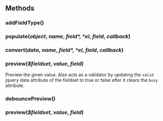 
## Methods
### addFieldType()

### populate(*object*, *name*, *$field*, *$el*, *field*, *callback*)

### convert(*data*, *name*, *$field*, *$el*, *field*, *callback*)

### preview(*$fieldset*, *value*, *field*)
Preview the given value. Also acts as a validator by updating
the `valid` jquery data attribute of the fieldset to true or false
after it clears the `busy` attribute.
### debouncePreview()

### preview(*$fieldset*, *value*, *field*)

